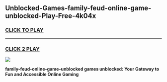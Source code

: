 
## Unblocked-Games-family-feud-online-game-unblocked-Play-Free-4k04x
<h3>
<a href="https://premium76.site?title=family-feud-online-game-unblocked&ref=20A">CLICK TO PLAY</a></h3>
<hr>

<h3>
<a href="https://premium76.site?title=family-feud-online-game-unblocked&ref=20A">CLICK 2 PLAY</a>
  
</h3>

<a href="https://premium76.site?title=family-feud-online-game-unblocked&ref=20A"><img src="https://clearcache.store/games.png"></a>


**family-feud-online-game-unblocked games unblocked: Your Gateway to Fun and Accessible Online Gaming**
